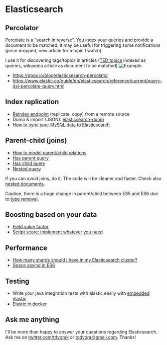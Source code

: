 # Elasticsearch


## Percolator

Percolate is a "search in reverse". 
You index your queries and provide a document to be matched.
It may be useful for triggering some notifications (price dropped, new article for a topic I watch).
 
I use it for discovering tags/topics in articles ([TED topics](https://www.ted.com/topics) indexed as queries, wikipedia article as document to be matched)
![Example](https://pbs.twimg.com/media/C7TMzg_X0AUt51v.jpg)
   
* https://qbox.io/blog/elasticsesarch-percolator
* https://www.elastic.co/guide/en/elasticsearch/reference/current/query-dsl-percolate-query.html

## Index replication

* [Reindex endpoint](https://www.elastic.co/guide/en/elasticsearch/reference/current/docs-reindex.html#reindex-from-remote) (replicate, copy) from a remote source
* Dump & import (JSON): [elasticsearch-dump](https://github.com/taskrabbit/elasticsearch-dump)
* [How to sync your MySQL data to Elasticsearch](https://medium.com/@siddontang/how-to-sync-your-mysql-data-to-elasticsearch-ddae009243c1) 

## Parent-child (joins)

* [How to model parent/child relations](https://www.elastic.co/guide/en/elasticsearch/reference/current/parent-join.html)
* [Has parent query](https://www.elastic.co/guide/en/elasticsearch/reference/current/query-dsl-has-parent-query.html)
* [Has child query](https://www.elastic.co/guide/en/elasticsearch/reference/current/query-dsl-has-child-query.html)
* [Nested query](https://www.elastic.co/guide/en/elasticsearch/reference/current/query-dsl-nested-query.html)

If you can avoid joins, do it. The code will be cleaner and faster. Check also [nested documents](https://www.elastic.co/guide/en/elasticsearch/reference/current/nested.html).

Caution, there is a huge change in parent/child between ES5 and ES6 due to [type removal](https://www.elastic.co/guide/en/elasticsearch/reference/master/removal-of-types.html). 

## Boosting based on your data

* [Field value factor](https://www.elastic.co/guide/en/elasticsearch/reference/current/query-dsl-function-score-query.html#function-field-value-factor)
* [Script score: implement whatever you need](https://www.elastic.co/guide/en/elasticsearch/reference/current/query-dsl-function-score-query.html#function-script-score)

## Performance

* [How many shards should I have in my Elasticsearch cluster?](https://www.elastic.co/blog/how-many-shards-should-i-have-in-my-elasticsearch-cluster) 
* [Space saving in ES6](https://www.elastic.co/blog/minimize-index-storage-size-elasticsearch-6-0)
 

## Testing

* Write your java integration tests with elastic easily with [embedded elastic](https://github.com/allegro/embedded-elasticsearch)
* [Elastic in docker](https://www.elastic.co/guide/en/elasticsearch/reference/current/docker.html)

## Ask me anything
I'll be more than happy to answer your questions regarding Elasticsearch. Ask me on [twitter.com/tdvorak](https://twitter.com/tdvorak) or todvora@gmail.com. Thanks! 